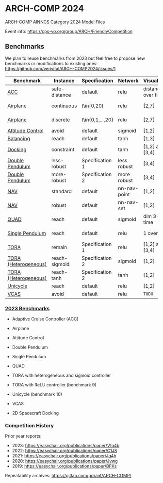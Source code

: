 # ARCH-COMP 2024
ARCH-COMP AINNCS Category 2024 Model Files

Event info: https://cps-vo.org/group/ARCH/FriendlyCompetition


## Benchmarks 

We plan to reuse benchmarks from 2023 but feel free to propose new benchmarks or modifications to existing ones: https://github.com/verivital/ARCH-COMP2024/issues/1

| Benchmark | Instance | Specification | Network | Visualization | Comment |
|-----------|----------|---------------|-----------|---------------|---------|
| [ACC](./benchmarks/ACC) | safe-distance | default | relu | distance over time | - | 
| [Airplane](./benchmarks/Airplane) | continuous | t\in[0,20] | relu | [2,7] | modified spec | 
| [Airplane](./benchmarks/Airplane) | discrete | t\in{0,1,...,20} | relu | [2,7] | modified spec | 
| [Attitude Control](./benchmarks/Attitude-Control) | avoid | default | sigmoid | [1,2] | - | 
| [Balancing](./benchmarks/Balancing) | reach | default | tanh | [1,3] | new | 
| [Docking](./benchmarks/Docking) | constraint | default | tanh | [1,2] and [3,4] | - | 
| [Double Pendulum](./benchmarks/Double_Pendulum) | less-robust | Specification 1 | less robust | [3,4] | modified spec | 
| [Double Pendulum](./benchmarks/Double_Pendulum) | more-robust | Specification 2 | more robust | [3,4] | modified spec | 
| [NAV](./benchmarks/NAV) | standard | default | nn-nav-point | [1,2] | new | 
| [NAV](./benchmarks/NAV) | robust | default | nn-nav-set | [1,2] | new | 
| [QUAD](./benchmarks/QUAD) | reach | default | sigmoid | dim 3 over time | - | 
| [Single Pendulum](./benchmarks/Single_Pendulum) | reach | default | relu | 1 over time | modified spec | 
| [TORA](./benchmarks/Benchmark9-Tora) | remain | Specification 1 | relu | [1,2] and [3,4] | - | 
| [TORA (Heterogeneous)](./benchmarks/Tora_Heterogeneous) | reach-sigmoid | Specification 2 | sigmoid | [1,2] | - | 
| [TORA (Heterogeneous)](./benchmarks/Tora_Heterogeneous) | reach-tanh | Specification 2 | tanh | [1,2] | - | 
| [Unicycle](./benchmarks/Benchmark10-Unicycle) | reach | default | relu | [1,2] | - | 
| [VCAS](./benchmarks/VCAS) | avoid | default | relu | `TODO` | `TODO` |


### [2023 Benchmarks](https://github.com/verivital/ARCH-COMP2023)

- Adaptive Cruise Controller (ACC)

- Airplane

- Attitude Control 

- Double Pendulum

- Single Pendulum

- QUAD

- TORA with heterogeneous and sigmoid controller

- TORA with ReLU controller (benchmark 9)

- Unicycle (benchmark 10)

- VCAS

- 2D Spacecraft Docking


### Competition History

Prior year reports:
- 2023: https://easychair.org/publications/paper/Vfq4b
- 2022: https://easychair.org/publications/paper/C1J8
- 2021: https://easychair.org/publications/paper/Jq4h
- 2020: https://easychair.org/publications/paper/Jvwg
- 2019: https://easychair.org/publications/paper/BFKs

Repeatability archives: https://gitlab.com/goranf/ARCH-COMP/

